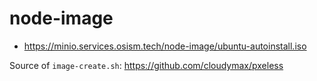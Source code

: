 # node-image

* https://minio.services.osism.tech/node-image/ubuntu-autoinstall.iso

Source of ``image-create.sh``: https://github.com/cloudymax/pxeless
